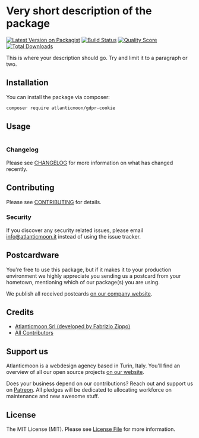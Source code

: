 # Very short description of the package

[![Latest Version on Packagist](https://img.shields.io/packagist/v/atlanticmoon/gdpr-cookie.svg?style=flat-square)](https://packagist.org/packages/atlanticmoon/gdpr-cookie)
[![Build Status](https://img.shields.io/travis/atlanticmoon/gdpr-cookie/master.svg?style=flat-square)](https://travis-ci.org/atlanticmoon/gdpr-cookie)
[![Quality Score](https://img.shields.io/scrutinizer/g/atlanticmoon/gdpr-cookie.svg?style=flat-square)](https://scrutinizer-ci.com/g/atlanticmoon/gdpr-cookie)
[![Total Downloads](https://img.shields.io/packagist/dt/atlanticmoon/gdpr-cookie.svg?style=flat-square)](https://packagist.org/packages/atlanticmoon/gdpr-cookie)

This is where your description should go. Try and limit it to a paragraph or two.

## Installation

You can install the package via composer:

```bash
composer require atlanticmoon/gdpr-cookie
```

## Usage

``` php

```

### Changelog

Please see [CHANGELOG](CHANGELOG.md) for more information on what has changed recently.

## Contributing

Please see [CONTRIBUTING](CONTRIBUTING.md) for details.

### Security

If you discover any security related issues, please email info@atlanticmoon.it instead of using the issue tracker.

## Postcardware

You're free to use this package, but if it makes it to your production environment we highly appreciate you sending us a postcard from your hometown, mentioning which of our package(s) you are using.

We publish all received postcards [on our company website](https://www.atlanticmoon.com/).

## Credits

- [Atlanticmoon Srl (developed by Fabrizio Zippo)](https://github.com/atlanticmoon)
- [All Contributors](../../contributors)

## Support us

Atlanticmoon is a webdesign agency based in Turin, Italy. You'll find an overview of all our open source projects [on our website](https://www.atlanticmoon.com/).

Does your business depend on our contributions? Reach out and support us on [Patreon](https://www.patreon.com/atlanticmoon). 
All pledges will be dedicated to allocating workforce on maintenance and new awesome stuff.

## License

The MIT License (MIT). Please see [License File](LICENSE.md) for more information.
